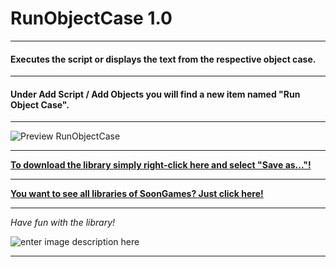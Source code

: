 # RunObjectCase 1.0
---
#### Executes the script or displays the text from the respective object case.
---
#### Under Add Script / Add Objects you will find a new item named "Run Object Case".
---

![Preview RunObjectCase](https://i.imgur.com/AQbmKY5.gif)

---
**[To download the library simply right-click here and select "Save as..."!](https://github.com/SoonGames/quest_libraries/raw/master/RunObjectCase/RunObjectCase.aslx)**

---
**[You want to see all libraries of SoonGames? Just click here!](https://github.com/SoonGames/quest_libraries)**

---

*Have fun with the library!*

![enter image description here](https://i.imgur.com/lNRf4L7.png)

---